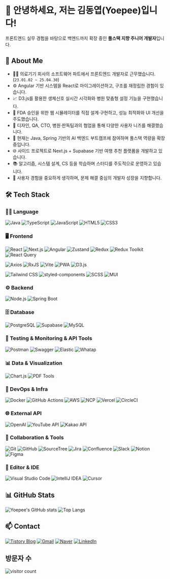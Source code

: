 # 👋 안녕하세요, 저는 김동엽(Yoepee)입니다!
프론트엔드 실무 경험을 바탕으로 백엔드까지 확장 중인 **풀스택 지향 주니어 개발자**입니다.

## 🧠 About Me

- 🧑‍💻 의료기기 회사의 소프트웨어 파트에서 프론트엔드 개발자로 근무했습니다. (`23.01.02 ~ 25.04.30`)
- ⚙️ Angular 기반 시스템을 React로 마이그레이션하고, 구조를 재정립한 경험이 있습니다.
- 📈 D3.js를 활용한 생체신호 실시간 시각화와 병원 맞춤형 설정 기능을 구현했습니다.
- 📝 FDA 승인을 위한 웹 시뮬레이터를 직접 설계·구현하고, 성능 최적화와 UI 개선을 주도했습니다.
- 🤝 디자인, QA, CTO, 병원·판독팀과의 협업을 통해 다양한 사용자 니즈를 해결했습니다.
- 🧠 현재는 Java, Spring 기반의 AI 백엔드 부트캠프에 참여하며 풀스택 역량을 확장 중입니다.
- 🌐 사이드 프로젝트로 Next.js + Supabase 기반 여행 추천 플랫폼을 개발하고 있습니다.
- 📚 알고리즘, 시스템 설계, CS 등을 학습하며 스터디를 주도적으로 운영하고 있습니다.
- 🎯 사용자 경험을 중요하게 생각하며, 문제 해결 중심의 개발자 성장을 지향합니다.

## 🛠️ Tech Stack

### 🧑‍💻 Language  
![Java](https://img.shields.io/badge/Java-007396?style=flat&logo=openjdk&logoColor=white)
![TypeScript](https://img.shields.io/badge/TypeScript-3178C6?style=flat&logo=typescript&logoColor=white)
![JavaScript](https://img.shields.io/badge/JavaScript-F7DF1E?style=flat&logo=javascript&logoColor=black)
![HTML5](https://img.shields.io/badge/HTML5-E34F26?style=flat&logo=html5&logoColor=white)
![CSS3](https://img.shields.io/badge/CSS3-1572B6?style=flat&logo=css3&logoColor=white)

### 🖥️ Frontend  
![React](https://img.shields.io/badge/React-20232A?style=flat&logo=react&logoColor=61DAFB)
![Next.js](https://img.shields.io/badge/Next.js-000000?style=flat&logo=nextdotjs&logoColor=white)
![Angular](https://img.shields.io/badge/Angular-DD0031?style=flat&logo=angular&logoColor=white)
![Zustand](https://img.shields.io/badge/Zustand-000000?style=flat&logo=react&logoColor=white)
![Redux](https://img.shields.io/badge/Redux-764ABC?style=flat&logo=redux&logoColor=white)
![Redux Toolkit](https://img.shields.io/badge/Redux_Toolkit-764ABC?style=flat&logo=redux&logoColor=white)
![React Query](https://img.shields.io/badge/React_Query-FF4154?style=flat&logo=reactquery&logoColor=white)

![Axios](https://img.shields.io/badge/Axios-5A29E4?style=flat&logo=axios&logoColor=white)
![RxJS](https://img.shields.io/badge/RxJS-B7178C?style=flat&logo=reactivex&logoColor=white)
![Vite](https://img.shields.io/badge/Vite-646CFF?style=flat&logo=vite&logoColor=white)
![PWA](https://img.shields.io/badge/PWA-5A0FC8?style=flat&logo=pwa&logoColor=white)
![D3.js](https://img.shields.io/badge/D3.js-F9A03C?style=flat&logo=d3dotjs&logoColor=black)

![Tailwind CSS](https://img.shields.io/badge/Tailwind_CSS-06B6D4?style=flat&logo=tailwindcss&logoColor=white)
![styled-components](https://img.shields.io/badge/styled--components-3C3C3C?style=flat&logo=styled-components&logoColor=white)
![SCSS](https://img.shields.io/badge/SCSS-CC6699?style=flat&logo=sass&logoColor=white)
![MUI](https://img.shields.io/badge/MUI-007FFF?style=flat&logo=mui&logoColor=white)

### ⚙️ Backend  
![Node.js](https://img.shields.io/badge/Node.js-339933?style=flat&logo=nodedotjs&logoColor=white)
![Spring Boot](https://img.shields.io/badge/Spring_Boot-6DB33F?style=flat&logo=springboot&logoColor=white)

### 🗄️ Database  
![PostgreSQL](https://img.shields.io/badge/PostgreSQL-4169E1?style=flat&logo=postgresql&logoColor=white)
![Supabase](https://img.shields.io/badge/Supabase-2C2C2C?style=flat&logo=supabase&logoColor=3FCF8E)
![MySQL](https://img.shields.io/badge/MySQL-4479A1?style=flat&logo=mysql&logoColor=white)

### 📡 Testing  & Monitoring & API Tools  
![Postman](https://img.shields.io/badge/Postman-FF6C37?style=flat&logo=postman&logoColor=white)
![Swagger](https://img.shields.io/badge/Swagger-85EA2D?style=flat&logo=swagger&logoColor=black)
![Elastic](https://img.shields.io/badge/Elastic-005571?style=flat&logo=elastic&logoColor=white)
![Whatap](https://img.shields.io/badge/Whatap-2E2E2E?style=flat&logo=monitor&logoColor=white)

### 📊 Data & Visualization  
![Chart.js](https://img.shields.io/badge/Chart.js-FF6384?style=flat&logo=chartdotjs&logoColor=white)
![PDF Tools](https://img.shields.io/badge/PDF--Rendering-html2pdf%20%7C%20pdfmake%20%7C%20canvas--to--pdf-333333?style=flat&logo=adobeacrobatreader&logoColor=white)

### 🚀 DevOps & Infra  
![Docker](https://img.shields.io/badge/Docker-2496ED?style=flat&logo=docker&logoColor=white)
![GitHub Actions](https://img.shields.io/badge/GitHub_Actions-2088FF?style=flat&logo=githubactions&logoColor=white)
![AWS](https://img.shields.io/badge/AWS-232F3E?style=flat&logo=amazonaws&logoColor=white)
![NCP](https://img.shields.io/badge/Naver_Cloud_Platform-03C75A?style=flat&logo=naver&logoColor=white)
![Vercel](https://img.shields.io/badge/Vercel-000000?style=flat&logo=vercel&logoColor=white)
![CircleCI](https://img.shields.io/badge/CircleCI-343434?style=flat&logo=circleci&logoColor=white)

### 🌐 External API  
![OpenAI](https://img.shields.io/badge/OpenAI-2A0A4F?style=flat&logo=openai&logoColor=white)
![YouTube API](https://img.shields.io/badge/YouTube_API-FF0000?style=flat&logo=youtube&logoColor=white)
![Kakao API](https://img.shields.io/badge/Kakao_API-3C1E1E?style=flat&logo=kakaotalk&logoColor=yellow)

### 🤝 Collaboration & Tools  
![Git](https://img.shields.io/badge/Git-F05032?style=flat&logo=git&logoColor=white)
![GitHub](https://img.shields.io/badge/GitHub-181717?style=flat&logo=github&logoColor=white)
![SourceTree](https://img.shields.io/badge/SourceTree-0052CC?style=flat&logo=sourcetree&logoColor=white)
![Jira](https://img.shields.io/badge/Jira-0052CC?style=flat&logo=jira&logoColor=white)
![Confluence](https://img.shields.io/badge/Confluence-172B4D?style=flat&logo=confluence&logoColor=white)
![Slack](https://img.shields.io/badge/Slack-4A154B?style=flat&logo=slack&logoColor=white)
![Notion](https://img.shields.io/badge/Notion-000000?style=flat&logo=notion&logoColor=white)
![Figma](https://img.shields.io/badge/Figma-F24E1E?style=flat&logo=figma&logoColor=white)

### 🧰 Editor & IDE  
![Visual Studio Code](https://img.shields.io/badge/VSCode-007ACC?style=flat&logo=visualstudiocode&logoColor=white)
![IntelliJ IDEA](https://img.shields.io/badge/IntelliJ_IDEA-000000?style=flat&logo=intellijidea&logoColor=white)
![Cursor](https://img.shields.io/badge/Cursor-2E2E2E?style=flat&logo=react&logoColor=white)
## 📊 GitHub Stats
![Yoepee's GitHub stats](https://github-readme-stats.vercel.app/api?username=Yoepee&show_icons=true&theme=tokyonight)
![Top Langs](https://github-readme-stats.vercel.app/api/top-langs/?username=Yoepee&layout=compact&theme=tokyonight)

## 📫 Contact
[![Tistory Blog](https://img.shields.io/badge/Blog-nowsun.tistory.com-orange)](https://nowsun.tistory.com/)
[![Gmail](https://img.shields.io/badge/Gmail-rla9123@gmail.com-D14836?style=flat&logo=gmail&logoColor=white)](mailto:rla9123@gmail.com)
[![Naver](https://img.shields.io/badge/NaverMail-kdy2975@naver.com-03C75A?style=flat&logo=naver&logoColor=white)](mailto:kdy2975@naver.com)
[![LinkedIn](https://img.shields.io/badge/LinkedIn-동엽%20김-0A66C2?style=flat&logo=linkedin&logoColor=white)](https://www.linkedin.com/in/%EB%8F%99%EC%97%BD-%EA%B9%80-556308295/)

## 방문자 수
<img src="https://count.getloli.com/@Yoepee?name=Yoepee&theme=sketch-2&padding=7&offset=0&align=top&scale=1&pixelated=1&darkmode=auto" alt="visitor count"/>
